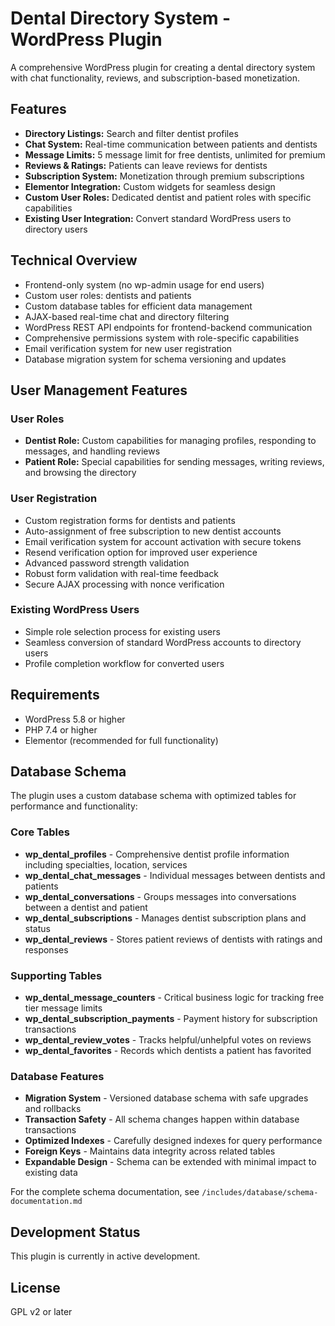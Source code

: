 # Dental Directory System - WordPress Plugin

A comprehensive WordPress plugin for creating a dental directory system with chat functionality, reviews, and subscription-based monetization.

## Features

- **Directory Listings:** Search and filter dentist profiles
- **Chat System:** Real-time communication between patients and dentists
- **Message Limits:** 5 message limit for free dentists, unlimited for premium
- **Reviews & Ratings:** Patients can leave reviews for dentists
- **Subscription System:** Monetization through premium subscriptions
- **Elementor Integration:** Custom widgets for seamless design
- **Custom User Roles:** Dedicated dentist and patient roles with specific capabilities
- **Existing User Integration:** Convert standard WordPress users to directory users

## Technical Overview

- Frontend-only system (no wp-admin usage for end users)
- Custom user roles: dentists and patients
- Custom database tables for efficient data management
- AJAX-based real-time chat and directory filtering
- WordPress REST API endpoints for frontend-backend communication
- Comprehensive permissions system with role-specific capabilities
- Email verification system for new user registration
- Database migration system for schema versioning and updates

## User Management Features

### User Roles
- **Dentist Role:** Custom capabilities for managing profiles, responding to messages, and handling reviews
- **Patient Role:** Special capabilities for sending messages, writing reviews, and browsing the directory

### User Registration
- Custom registration forms for dentists and patients
- Auto-assignment of free subscription to new dentist accounts
- Email verification system for account activation with secure tokens
- Resend verification option for improved user experience
- Advanced password strength validation
- Robust form validation with real-time feedback
- Secure AJAX processing with nonce verification

### Existing WordPress Users
- Simple role selection process for existing users
- Seamless conversion of standard WordPress accounts to directory users
- Profile completion workflow for converted users

## Requirements

- WordPress 5.8 or higher
- PHP 7.4 or higher
- Elementor (recommended for full functionality)

## Database Schema

The plugin uses a custom database schema with optimized tables for performance and functionality:

### Core Tables

- **wp_dental_profiles** - Comprehensive dentist profile information including specialties, location, services
- **wp_dental_chat_messages** - Individual messages between dentists and patients 
- **wp_dental_conversations** - Groups messages into conversations between a dentist and patient
- **wp_dental_subscriptions** - Manages dentist subscription plans and status
- **wp_dental_reviews** - Stores patient reviews of dentists with ratings and responses

### Supporting Tables

- **wp_dental_message_counters** - Critical business logic for tracking free tier message limits
- **wp_dental_subscription_payments** - Payment history for subscription transactions
- **wp_dental_review_votes** - Tracks helpful/unhelpful votes on reviews
- **wp_dental_favorites** - Records which dentists a patient has favorited

### Database Features

- **Migration System** - Versioned database schema with safe upgrades and rollbacks
- **Transaction Safety** - All schema changes happen within database transactions
- **Optimized Indexes** - Carefully designed indexes for query performance
- **Foreign Keys** - Maintains data integrity across related tables
- **Expandable Design** - Schema can be extended with minimal impact to existing data

For the complete schema documentation, see `/includes/database/schema-documentation.md`

## Development Status

This plugin is currently in active development.

## License

GPL v2 or later
